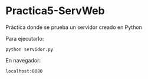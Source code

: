# Practica5-ServWeb
Práctica donde se prueba un servidor creado en Python

Para ejecutarlo: 

    python servidor.py

En navegador:

    localhost:8080
